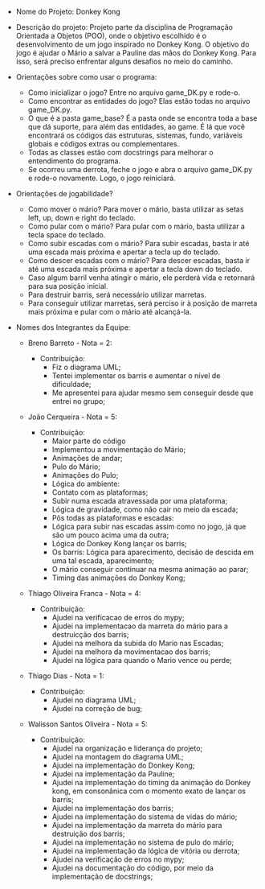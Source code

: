 - Nome do Projeto: 
    Donkey Kong
- Descrição do projeto:
    Projeto parte da disciplina de Programação Orientada a Objetos (POO), onde o objetivo escolhido é o desenvolvimento de um jogo inspirado no Donkey Kong.
    O objetivo do jogo é ajudar o Mário a salvar a Pauline das mãos do Donkey Kong. Para isso, será preciso enfrentar alguns desafios no meio do caminho. 

- Orientações sobre como usar o programa:
    * Como inicializar o jogo?
         Entre no arquivo game_DK.py e rode-o.
    * Como encontrar as entidades do jogo?
        Elas estão todas no arquivo game_DK.py. 
    * O que é a pasta game_base? 
        É a pasta onde se encontra toda a base que dá suporte, para além das entidades, ao game. É lá que você encontrará os códigos das estruturas, sistemas, fundo, variáveis globais e códigos extras ou complementares.
    * Todas as classes estão com docstrings para melhorar o entendimento  do programa.
    * Se ocorreu uma derrota, feche o jogo e abra o arquivo game_DK.py e rode-o novamente. Logo, o jogo reiniciará. 

- Orientações de jogabilidade?
    * Como mover o mário?
        Para mover o mário, basta utilizar as setas left, up, down e right do teclado. 
    * Como pular com o mário?
        Para pular com o mário, basta utilizar a tecla space do teclado.
    * Como subir escadas com o mário? 
        Para subir escadas, basta ir até uma escada mais próxima e apertar a tecla up do teclado.
    * Como descer escadas com o mário? 
        Para descer escadas, basta ir até uma escada mais próxima e apertar a tecla down do teclado.
    * Caso algum barril venha atingir o mário, ele perderá vida e retornará para sua posição inicial. 
    * Para destruir barris, será necessário utilizar marretas. 
    * Para conseguir utilizar marretas, será perciso ir à posição de marreta mais próxima e pular com o mário até alcançá-la.

- Nomes dos Integrantes da Equipe:
    * Breno Barreto - Nota = 2:
        - Contribuição:
            - Fiz o diagrama UML;
            - Tentei implementar os barris e aumentar o nível de dificuldade;
            - Me apresentei para ajudar mesmo sem conseguir desde que entrei no grupo;

    * João Cerqueira - Nota = 5:
        - Contribuição:
            - Maior parte do código
            - Implementou a movimentação do Mário;
            - Animações de andar;
            - Pulo do Mário;
            - Animações do Pulo;
            - Lógica do ambiente:
            - Contato com as plataformas;
            - Subir numa escada atravessada por uma plataforma;
            - Lógica de gravidade, como não cair no meio da escada;
            - Pôs todas as plataformas e escadas:
            - Lógica para subir nas escadas assim como no jogo, já que são um pouco acima uma da outra;
            - Lógica do Donkey Kong lançar os barris;
            - Os barris: Lógica para aparecimento, decisão de descida em uma tal escada, aparecimento;
            - O mário conseguir continuar na mesma animação ao parar;
            - Timing das animações do Donkey Kong;
        
    * Thiago Oliveira Franca - Nota = 4:
        - Contribuição:
            - Ajudei na verificacao de erros do mypy; 
            - Ajudei na implementacao da marreta do mário para a destruicção dos barris;
            - Ajudei na melhora da subida do Mario nas Escadas;
            - Ajudei na melhora da movimentacao dos barris;
            - Ajudei na lógica para quando o Mario vence ou perde;
            
    * Thiago Dias - Nota = 1:
        - Contribuição:
            - Ajudei no diagrama UML;
            - Ajudei na correção de bug;

    * Walisson Santos Oliveira - Nota = 5:
        - Contribuição:
            - Ajudei na organização e liderança do projeto;
            - Ajudei na montagem do diagrama UML;
            - Ajudei na implementação do Donkey Kong;
            - Ajudei na implementação da Pauline;
            - Ajudei na implementação do timing da animação do Donkey kong, em consonânica com o momento exato de lançar os barris; 
            - Ajudei na implementação dos barris;
            - Ajudei na implementação do sistema de vidas do mário;
            - Ajudei na implementação da marreta do mário para destruição dos barris;
            - Ajudei na implementação no sistema de pulo do mário;
            - Ajudei na implementação da lógica de vitória ou derrota;
            - Ajudei na verificação de erros no mypy;
            - Ajudei na documentação do código, por meio da implementação de docstrings;


